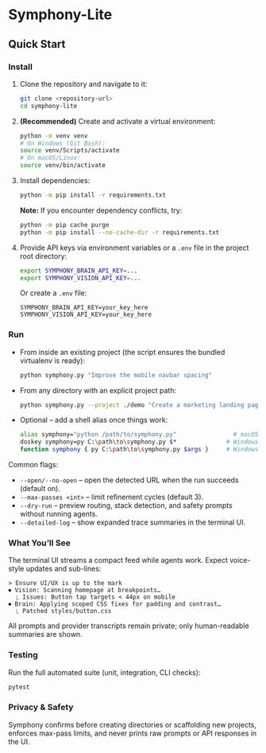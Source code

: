 # Symphony-Lite

## Quick Start

### Install
1. Clone the repository and navigate to it:
   ```bash
   git clone <repository-url>
   cd symphony-lite
   ```

2. **(Recommended)** Create and activate a virtual environment:
   ```bash
   python -m venv venv
   # On Windows (Git Bash):
   source venv/Scripts/activate
   # On macOS/Linux:
   source venv/bin/activate
   ```

3. Install dependencies:
   ```bash
   python -m pip install -r requirements.txt
   ```
   
   **Note:** If you encounter dependency conflicts, try:
   ```bash
   python -m pip cache purge
   python -m pip install --no-cache-dir -r requirements.txt
   ```

4. Provide API keys via environment variables or a `.env` file in the project root directory:
   ```bash
   export SYMPHONY_BRAIN_API_KEY=... 
   export SYMPHONY_VISION_API_KEY=...
   ```
   Or create a `.env` file:
   ```
   SYMPHONY_BRAIN_API_KEY=your_key_here
   SYMPHONY_VISION_API_KEY=your_key_here
   ```

### Run
* From inside an existing project (the script ensures the bundled virtualenv is ready):
  ```bash
  python symphony.py "Improve the mobile navbar spacing"
  ```
* From any directory with an explicit project path:
  ```bash
  python symphony.py --project ./demo "Create a marketing landing page"
  ```
* Optional – add a shell alias once things work:
  ```bash
  alias symphony="python /path/to/symphony.py"                # macOS/Linux shells
  doskey symphony=py C:\path\to\symphony.py $*              # Windows Command Prompt
  function symphony { py C:\path\to\symphony.py $args }     # Windows PowerShell
  ```

Common flags:
* `--open/--no-open` – open the detected URL when the run succeeds (default on).
* `--max-passes <int>` – limit refinement cycles (default 3).
* `--dry-run` – preview routing, stack detection, and safety prompts without running agents.
* `--detailed-log` – show expanded trace summaries in the terminal UI.

### What You’ll See
The terminal UI streams a compact feed while agents work. Expect voice-style updates and sub-lines:
```
> Ensure UI/UX is up to the mark
⏺ Vision: Scanning homepage at breakpoints…
  ⎿ Issues: Button tap targets < 44px on mobile
⏺ Brain: Applying scoped CSS fixes for padding and contrast…
  ⎿ Patched styles/button.css
```
All prompts and provider transcripts remain private; only human-readable summaries are shown.

### Testing
Run the full automated suite (unit, integration, CLI checks):
```bash
pytest
```

### Privacy & Safety
Symphony confirms before creating directories or scaffolding new projects, enforces max-pass limits, and never prints raw prompts or API responses in the UI.

